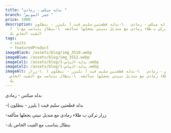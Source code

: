 ```yaml
---
title: "بدله ميكس - رمادي "
branch: "جسر السويس "
price: 1900
description: بدله ميكس - رمادي   \-بدله قطعتين سليم فيت ( بليزر - بنطلون
  )  \-زرار تركي ب طلاء رمادي مع منديل نبيتي يجعلها متألقه  \-ب﻿نطال يتناسب مع
  الفيت الخاص بك
tags:
  - suits
  - featuredProduct
imageBlack: /assets/blog/img_3510.webp
imageBlue: /assets/blog/img_3512.webp
imageCol1: /assets/blog/بدلة-الياس-1.webp
imageCol2: /assets/blog/بدلة-الياس-1.webp
imageAlt: بدله ميكس - رمادي   \-بدله قطعتين سليم فيت ( بليزر - بنطلون )  \-زرار
  تركي ب طلاء رمادي مع منديل نبيتي يجعلها متألقه  \-ب﻿نطال يتناسب مع الفيت الخاص
  بك
---
```

بدله ميكس - رمادي 

\-بدله قطعتين سليم فيت ( بليزر - بنطلون )

\-زرار تركي ب طلاء رمادي مع منديل نبيتي يجعلها متألقه

\-ب﻿نطال يتناسب مع الفيت الخاص بك